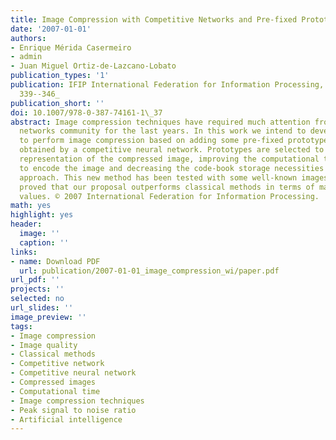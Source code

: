 ```yaml
---
title: Image Compression with Competitive Networks and Pre-fixed Prototypes
date: '2007-01-01'
authors:
- Enrique Mérida Casermeiro
- admin
- Juan Miguel Ortiz-de-Lazcano-Lobato
publication_types: '1'
publication: IFIP International Federation for Information Processing, (247), _pp.
  339--346_
publication_short: ''
doi: 10.1007/978-0-387-74161-1\_37
abstract: Image compression techniques have required much attention from the neural
  networks community for the last years. In this work we intend to develop a new algorithm
  to perform image compression based on adding some pre-fixed prototypes to those
  obtained by a competitive neural network. Prototypes are selected to get a better
  representation of the compressed image, improving the computational time needed
  to encode the image and decreasing the code-book storage necessities of the standard
  approach. This new method has been tested with some well-known images and results
  proved that our proposal outperforms classical methods in terms of maximizing peak-signal-to-noise-ratio
  values. © 2007 International Federation for Information Processing.
math: yes
highlight: yes
header:
  image: ''
  caption: ''
links:
- name: Download PDF
  url: publication/2007-01-01_image_compression_wi/paper.pdf
url_pdf: ''
projects: ''
selected: no
url_slides: ''
image_preview: ''
tags:
- Image compression
- Image quality
- Classical methods
- Competitive network
- Competitive neural network
- Compressed images
- Computational time
- Image compression techniques
- Peak signal to noise ratio
- Artificial intelligence
---
```

